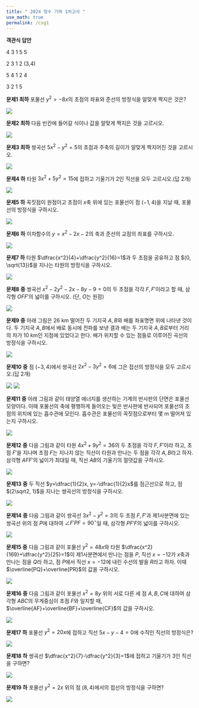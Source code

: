 ```yaml
---
title: " 2024 청수 기하 1차고사 "
use_math: true
permalink: /csg1
---
```


**객관식 답안**

4 3 1 5 5

2 3 1 2 (3,4)

5 4 1 2 4

3 2 1 5


**문제1 최하** 포물선 $y^2=-8x$의 초점의 좌표와 준선의 방정식을 알맞게 짝지은 것은?

<img src="/assets/Pasted image 20240426212954.png"/>

**문제2 최하** 다음 빈칸에 들어갈 식이나 값을 알맞게 짝지은 것을 고르시오.

<img src="/assets/Pasted image 20240426213013.png"/>

**문제3 최하** 쌍곡선 $5x^2-y^2=5$의 초점과 주축의 길이가 알맞게 짝지어진 것을 고르시오.

<img src="/assets/Pasted image 20240426213023.png"/>

**문제4 하** 타원 $3x^2+5y^2=15$에 접하고 기울기가 2인 직선을 모두 고르시오.(답 2개)

<img src="/assets/Pasted image 20240426213033.png"/>

**문제5 하** 꼭짓점이 원점이고 초점이 $x$축 위에 있는 포물선이 점 $(-1, 4)$을 지날 때, 포물선의 방정식을 구하시오.

<img src="/assets/Pasted image 20240426213041.png"/>

**문제6 하** 이차함수의 $y=x^2-2x-2$의 축과 준선의 교점의 좌표를 구하시오.

<img src="/assets/Pasted image 20240426213059.png"/>

**문제7 하** 타원 $\dfrac{x^2}{4}+\dfrac{y^2}{16}=1$과 두 초점을 공유하고 점 $(0, \sqrt{13})$을 지나는 타원의 방정식을 구하시오.

<img src="/assets/Pasted image 20240426213107.png"/>

**문제8 중** 쌍곡선 $x^2-2y^2-2x-8y-9=0$의 두 초점을 각각 $F, F'$이라고 할 때, 삼각형 $OFF'$의 넓이를 구하시오. (단, $O$는 원점)

<img src="/assets/Pasted image 20240426213118.png"/>


**문제9 중** 아래 그림은 26 km 떨어진 두 기지국 $A, B$와 배를 좌표명면 위에 나타낸 것이다. 두 기지국 $A, B$에서 배로 동시에 전파를 보낸 결과 배는 두 기지국 $A, B$로부터 거리의 차가 10 km인 지점에 있었다고 한다. 배가 위치할 수 있는 점들로 이루어진 곡선의 방정식을 구하시오.

<img src="/assets/Pasted image 20240426213128.png"/>


**문제10 중** 점 $(-3, 4)$에서 쌍곡선 $2x^2-3y^2=6$에 그은 접선의 방정식을 모두 고르시오.(답 2개)

<img src="/assets/Pasted image 20240426213144.png"/>

<img src="/assets/Pasted image 20240426213152.png"/>


**문제11 중** 아래 그림과 같이 태양열 에너지를 생산하는 기계의 반사판의 단면은 포물선 모양이다. 이때 포물선의 축에 평행하게 들어오는 빛은 반사판에 반사되어 포물선의 초점의 위치에 있는 흡수관에 모인다. 흡수관은 포물선의 꼭짓점으로부터 몇 m 떨어져 있는지 구하시오.

<img src="/assets/Pasted image 20240426213203.png"/>



**문제12 중** 다음 그림과 같이 타원 $4x^2+9y^2=36$의 두 초점을 각각 $F, F'$이라 하고, 초점 $F'$을 지나며 초점 $F$는 지나지 않는 직선이 타원과 만나는 두 점을 각각 $A, B$라고 하자. 삼각형 $AFF'$의 넓이가 최대일 때, 직선 $AB$의 기울기의 절댓값을 구하시오.

<img src="/assets/Pasted image 20240426213212.png"/>

**문제13 중**  두 직선 $y=\dfrac{1}{2}x, y=-\dfrac{1}{2}x$를 점근선으로 하고, 점 $(2\sqrt2, 1)$을 지나는 쌍곡선의 방정식을 구하시오.

<img src="/assets/Pasted image 20240426213227.png"/>




**문제14 중** 다음 그림과 같이 쌍곡선 $3x^2-y^2=3$의 두 초점 $F, F'$과 제1사분면에 있는 쌍곡선 위의 점 $P$에 대하여 $\angle F'PF=90^\circ$일 때, 삼각형 $PF'F$의 넓이를 구하시오.

<img src="/assets/Pasted image 20240426213238.png"/>

**문제15 중** 다음 그림과 같이 포물선 $y^2=48x$와 타원 $\dfrac{x^2}{169}+\dfrac{y^2}{25}=1$이 제1사분면에서 만나는 점을 $P$, 직선 $x=-12$가 $x$축과 만나는 점을 $Q$라 하고, 점 $P$에서 직선 $x=-12$에 내린 수선의 발을 $R$라고 하자. 이때 $\overline{PQ}+\overline{PR}$의 값을 구하시오.

<img src="/assets/Pasted image 20240426213247.png"/>





**문제16 중** 다음 그림과 같이 포물선 $x^2=8y$ 위의 서로 다른 세 점 $A, B, C$에 대하여 삼각형 $ABC$의 무게중심이 초점 $F$와 일치할 때, $\overline{AF}+\overline{BF}+\overline{CF}$의 값을 구하시오.


<img src="/assets/Pasted image 20240426213310.png"/>

**문제17 하** 포물선 $y^2=20x$에 접하고 직선 $5x-y-4=0$에 수직인 직선의 방정식은?

<img src="/assets/Pasted image 20240426213319.png"/>

**문제18 하** 쌍곡선 $\dfrac{x^2}{7}-\dfrac{y^2}{3}=1$에 접하고 기울기가 3인 직선을 구하면?

<img src="/assets/Pasted image 20240426213326.png"/>


**문제19 하** 포물선 $y^2=2x$ 위의 점 $(8, 4)$에서의 접선의 방정식을 구하면?

<img src="/assets/Pasted image 20240426213334.png"/>